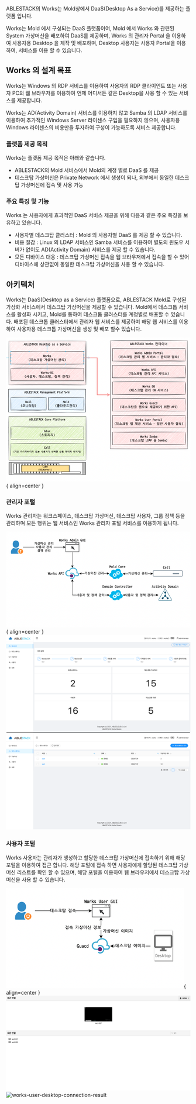 ABLESTACK의 Works는 Mold상에서 DaaS(Desktop As a Service)를 제공하는 플랫폼 입니다.

Works는 Mold 에서 구성되는 DaaS 플랫폼이여, Mold 에서 Works 와 관련된 System 가상머신을 배포하여 DaaS를  제공하며, Works 의 관리자 Portal 을 이용하여 사용자용 Desktop 을 제작 및 배포하며, Desktop 사용자는 사용자 Portal을 이용하여,
서비스를 이용 할 수 있습니다.

## Works 의 설계 목표

Works는 Windows 의 RDP 서비스를 이용하여 사용자의 RDP 클라이언트 또는 사용자 PC의 웹 브라우저를 이용하여 언제 어디서든 같은 Desktop을 사용 할 수 있는 서비스를 제공합니다.

Works는 AD(Activity Domain) 서비스를 이용하지 않고 Samba 의 LDAP 서비스를 이용하여 추가적인 Windows Server 라이센스 구입을 필요하지 않으며, 사용자용 Windows 라이센스의 비용만을 투자하여 구성이 가능하도록 서비스 제공합니다.

### 플랫폼 제공 목적

Works는 플랫폼 제공 목적은 아래와 같습니다.

* ABLESTACK의 Mold 서비스에서 Mold의 계정 별로 DaaS 를 제공
* 데스크탑 가상머신은 Private Network 에서 생성이 되나, 외부에서 동일한 데스크탑 가상머신에 접속 및 사용 가능


### 주요 특징 및 기능

Works 는 사용자에게 효과적인 DaaS 서비스 제공을 위해 다음과 같은 주요 특징을 보유하고 있습니다.

* 사용자별 데스크탑 클러스터 : Mold 의 사용자별 DaaS 를 제공 할 수 있습니다.
* 비용 절감 : Linux 의 LDAP 서비스인 Samba 서비스를 이용하여 별도의 윈도우 서버가 없이도 AD(Activity Domain) 서비스를 제공 할 수 있습니다.
* 모든 디바이스 대응 : 데스크탑 가상머신 접속을 웹 브라우저에서 접속을 할 수 있어 디바이스에 상관없이 동일한 데스크탑 가상머신을 사용 할 수 있습니다.

## 아키텍처

Works는 DaaS(Desktop as a Service) 플랫폼으로, ABLESTACK Mold로 구성된 가상화 서비스에서 데스크탑 가상머신을 제공할 수 있습니다.
Mold에서 데스크톱 서비스를 활성화 시키고, Mold를 통하여 데스크톱 클러스터를 계정별로 배포할 수 있습니다. 배포된 데스크톱 클러스터에서 관리자 웹 서비스를 제공하며 
해당 웹 서비스를 이용하여 사용자용 데스크톱 가상머신을 생성 및 배포 할수 있습니다.

![works-platform-architecture-01](../assets/images/works-platform-architecture-01.png){ align=center }

### 관리자 포털

Works 관리자는 워크스페이스, 데스크탑 가상머신, 데스크탑 사용자, 그룹 정책 등을 관리하며 모든 행위는 웹 서비스인 Works 관리자 포털 서비스를 이용하게 됩니다.

![works-platform-architecture-02](../assets/images/works-platform-architecture-02.png){ align=center }
![works-dashboard](../assets/images/works-admin-dashboard.png)
![works-admin-workspaces](../assets/images/works-admin-workspaces.png)

### 사용자 포털

Works 사용자는 관리자가 생성하고 할당한 데스크탑 가상머신에 접속하기 위해 해당 포털을 이용하여 접근 합니다.
해당 포털에 접속 하면 사용자에게 할당된 데스크탑 가상머신 리스트를 확인 할 수 있으며, 해당 포털을 이용하여 웹 브라우저에서 데스크탑 가상머신을 사용 할 수 있습니다.

![works-platform-architecture-04](../assets/images/works-platform-architecture-03.png){ align=center }
![works-user-desktop-connection](../assets/images/works-user-desktop-connection.png)
![works-user-desktop-connection-result](../../assets/images/works-user-desktop-connection-result.png)
